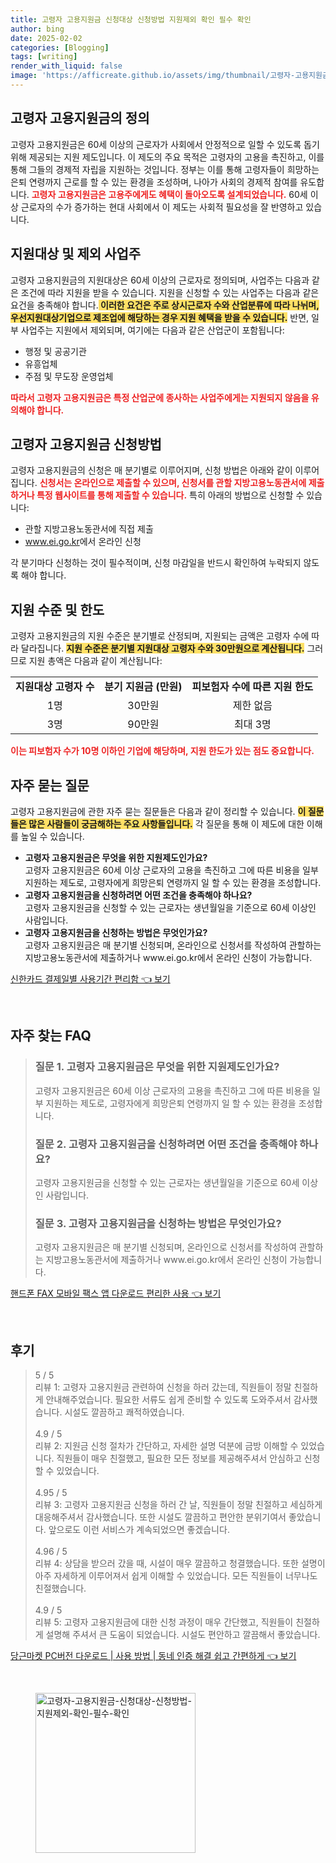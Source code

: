```yaml
---
title: 고령자 고용지원금 신청대상 신청방법 지원제외 확인 필수 확인
author: bing
date: 2025-02-02
categories: [Blogging]
tags: [writing]
render_with_liquid: false
image: 'https://afficreate.github.io/assets/img/thumbnail/고령자-고용지원금-신청대상-신청방법-지원제외-확인-필수-확인.webp'
---
```



<h2 id='고령자_고용지원금_정의'>고령자 고용지원금의 정의</h2>

<p>고령자 고용지원금은 60세 이상의 근로자가 사회에서 안정적으로 일할 수 있도록 돕기 위해 제공되는 지원 제도입니다. 이 제도의 주요 목적은 고령자의 고용을 촉진하고, 이를 통해 그들의 경제적 자립을 지원하는 것입니다. 정부는 이를 통해 고령자들이 희망하는 은퇴 연령까지 근로를 할 수 있는 환경을 조성하며, 나아가 사회의 경제적 참여를 유도합니다. <b><span style="color: #ee2323;">고령자 고용지원금은 고용주에게도 혜택이 돌아오도록 설계되었습니다.</span></b> 60세 이상 근로자의 수가 증가하는 현대 사회에서 이 제도는 사회적 필요성을 잘 반영하고 있습니다.</p>

<h2 id='지원대상_및_제외_사업주'>지원대상 및 제외 사업주</h2>

<p>고령자 고용지원금의 지원대상은 60세 이상의 근로자로 정의되며, 사업주는 다음과 같은 조건에 따라 지원을 받을 수 있습니다. 지원을 신청할 수 있는 사업주는 다음과 같은 요건을 충족해야 합니다.<b><span style="background-color: #ffe066;"> 이러한 요건은 주로 상시근로자 수와 산업분류에 따라 나뉘며, 우선지원대상기업으로 제조업에 해당하는 경우 지원 혜택을 받을 수 있습니다.</span></b> 반면, 일부 사업주는 지원에서 제외되며, 여기에는 다음과 같은 산업군이 포함됩니다:</p>

<ul>
    <li>행정 및 공공기관</li>
    <li>유흥업체</li>
    <li>주점 및 무도장 운영업체</li>
</ul>

<p><b><span style="color: #ee2323;">따라서 고령자 고용지원금은 특정 산업군에 종사하는 사업주에게는 지원되지 않음을 유의해야 합니다.</span></b></p>

<h2 id='신청방법'>고령자 고용지원금 신청방법</h2>

<p>고령자 고용지원금의 신청은 매 분기별로 이루어지며, 신청 방법은 아래와 같이 이루어집니다. <b><span style="color: #ee2323;">신청서는 온라인으로 제출할 수 있으며, 신청서를 관할 지방고용노동관서에 제출하거나 특정 웹사이트를 통해 제출할 수 있습니다.</span></b> 특히 아래의 방법으로 신청할 수 있습니다:</p>

<ul>
    <li>관할 지방고용노동관서에 직접 제출</li>
    <li><a href="https://www.ei.go.kr" target="_blank">www.ei.go.kr</a>에서 온라인 신청</li>
</ul>

<p>각 분기마다 신청하는 것이 필수적이며, 신청 마감일을 반드시 확인하여 누락되지 않도록 해야 합니다.</p>

<h2 id='지원수준_및_한도'>지원 수준 및 한도</h2>

<p>고령자 고용지원금의 지원 수준은 분기별로 산정되며, 지원되는 금액은 고령자 수에 따라 달라집니다. <b><span style="background-color: #ffe066;">지원 수준은 분기별 지원대상 고령자 수와 30만원으로 계산됩니다.</span></b> 그러므로 지원 총액은 다음과 같이 계산됩니다:</p>

<table>
    <tr>
        <td style="text-align: center; height: 17px;"><b>지원대상 고령자 수</b></td>
        <td style="text-align: center; height: 17px;"><b>분기 지원금 (만원)</b></td>
        <td style="text-align: center; height: 17px;"><b>피보험자 수에 따른 지원 한도</b></td>
    </tr>
    <tr>
        <td style="text-align: center; height: 17px;">1명</td>
        <td style="text-align: center; height: 17px;">30만원</td>
        <td style="text-align: center; height: 17px;">제한 없음</td>
    </tr>
    <tr>
        <td style="text-align: center; height: 17px;">3명</td>
        <td style="text-align: center; height: 17px;">90만원</td>
        <td style="text-align: center; height: 17px;">최대 3명</td>
    </tr>
</table>

<p><b><span style="color: #ee2323;">이는 피보험자 수가 10명 이하인 기업에 해당하며, 지원 한도가 있는 점도 중요합니다.</span></b></p>

<h2 id='자주_묻는_질문'>자주 묻는 질문</h2>

<p>고령자 고용지원금에 관한 자주 묻는 질문들은 다음과 같이 정리할 수 있습니다. <b><span style="background-color: #ffe066;">이 질문들은 많은 사람들이 궁금해하는 주요 사항들입니다.</span></b> 각 질문을 통해 이 제도에 대한 이해를 높일 수 있습니다.</p>

<ul>
    <li><b>고령자 고용지원금은 무엇을 위한 지원제도인가요?</b><br>고령자 고용지원금은 60세 이상 근로자의 고용을 촉진하고 그에 따른 비용을 일부 지원하는 제도로, 고령자에게 희망은퇴 연령까지 일 할 수 있는 환경을 조성합니다.</li>
    <li><b>고령자 고용지원금을 신청하려면 어떤 조건을 충족해야 하나요?</b><br>고령자 고용지원금을 신청할 수 있는 근로자는 생년월일을 기준으로 60세 이상인 사람입니다.</li>
    <li><b>고령자 고용지원금을 신청하는 방법은 무엇인가요?</b><br>고령자 고용지원금은 매 분기별 신청되며, 온라인으로 신청서를 작성하여 관할하는 지방고용노동관서에 제출하거나 www.ei.go.kr에서 온라인 신청이 가능합니다.</li>
</ul>


<p><a class="click-button" title="신한카드 결제일별 사용기간 편리함" href="https://afficreate.github.io/posts/%EC%8B%A0%ED%95%9C%EC%B9%B4%EB%93%9C-%EA%B2%B0%EC%A0%9C%EC%9D%BC%EB%B3%84-%EC%82%AC%EC%9A%A9%EA%B8%B0%EA%B0%84-%ED%8E%B8%EB%A6%AC%ED%95%A8/" rel="dofollow">신한카드 결제일별 사용기간 편리함 👈 보기</a></p><br>
<h2 id='자주_찾는_FAQ'>자주 찾는 FAQ</h2>
<div itemscope="" itemtype="https://schema.org/FAQPage"> 
<blockquote> 
<div itemscope="" itemprop="mainEntity" itemtype="https://schema.org/Question"> 
<h3 itemprop="name">질문 1. 고령자 고용지원금은 무엇을 위한 지원제도인가요?</h3> 
<div itemscope="" itemprop="acceptedAnswer" itemtype="https://schema.org/Answer"> 
<span itemprop="text"> 
<p>고령자 고용지원금은 60세 이상 근로자의 고용을 촉진하고 그에 따른 비용을 일부 지원하는 제도로, 고령자에게 희망은퇴 연령까지 일 할 수 있는 환경을 조성합니다.</p> 
</span> 
</div> 
</div> 

<div itemscope="" itemprop="mainEntity" itemtype="https://schema.org/Question"> 
<h3 itemprop="name">질문 2. 고령자 고용지원금을 신청하려면 어떤 조건을 충족해야 하나요?</h3> 
<div itemscope="" itemprop="acceptedAnswer" itemtype="https://schema.org/Answer"> 
<span itemprop="text"> 
<p>고령자 고용지원금을 신청할 수 있는 근로자는 생년월일을 기준으로 60세 이상인 사람입니다.</p> 
</span> 
</div> 
</div> 

<div itemscope="" itemprop="mainEntity" itemtype="https://schema.org/Question"> 
<h3 itemprop="name">질문 3. 고령자 고용지원금을 신청하는 방법은 무엇인가요?</h3> 
<div itemscope="" itemprop="acceptedAnswer" itemtype="https://schema.org/Answer"> 
<span itemprop="text"> 
<p>고령자 고용지원금은 매 분기별 신청되며, 온라인으로 신청서를 작성하여 관할하는 지방고용노동관서에 제출하거나 www.ei.go.kr에서 온라인 신청이 가능합니다.</p> 
</span> 
</div> 
</div> 
</blockquote> 
</div>
<p><a class="click-button" title="핸드폰 FAX 모바일 팩스 앱 다운로드 편리한 사용" href="https://afficreate.github.io/posts/%ED%95%B8%EB%93%9C%ED%8F%B0-FAX-%EB%AA%A8%EB%B0%94%EC%9D%BC-%ED%8C%A9%EC%8A%A4-%EC%95%B1-%EB%8B%A4%EC%9A%B4%EB%A1%9C%EB%93%9C-%ED%8E%B8%EB%A6%AC%ED%95%9C-%EC%82%AC%EC%9A%A9/" rel="dofollow">핸드폰 FAX 모바일 팩스 앱 다운로드 편리한 사용 👈 보기</a></p><br>
<h2 id='후기'>후기</h2>
<div itemscope itemtype="https://schema.org/Product">
  <blockquote>
  <div itemprop="review" itemscope itemtype="https://schema.org/Review">
      <div itemprop="reviewRating" itemscope itemtype="https://schema.org/Rating"> <span itemprop="ratingValue">5</span> / <span itemprop="bestRating">5</span> </div>
      <span itemprop="reviewBody">리뷰 1: 고령자 고용지원금 관련하여 신청을 하러 갔는데, 직원들이 정말 친절하게 안내해주었습니다. 필요한 서류도 쉽게 준비할 수 있도록 도와주셔서 감사했습니다. 시설도 깔끔하고 쾌적하였습니다.</span>
  </div>
  <br>
  <div itemprop="review" itemscope itemtype="https://schema.org/Review">
      <div itemprop="reviewRating" itemscope itemtype="https://schema.org/Rating"> <span itemprop="ratingValue">4.9</span> / <span itemprop="bestRating">5</span> </div>
      <span itemprop="reviewBody">리뷰 2: 지원금 신청 절차가 간단하고, 자세한 설명 덕분에 금방 이해할 수 있었습니다. 직원들이 매우 친절했고, 필요한 모든 정보를 제공해주셔서 안심하고 신청할 수 있었습니다.</span>
  </div>
  <br>
  <div itemprop="review" itemscope itemtype="https://schema.org/Review">
      <div itemprop="reviewRating" itemscope itemtype="https://schema.org/Rating"> <span itemprop="ratingValue">4.95</span> / <span itemprop="bestRating">5</span> </div>
      <span itemprop="reviewBody">리뷰 3: 고령자 고용지원금 신청을 하러 간 날, 직원들이 정말 친절하고 세심하게 대응해주셔서 감사했습니다. 또한 시설도 깔끔하고 편안한 분위기여서 좋았습니다. 앞으로도 이런 서비스가 계속되었으면 좋겠습니다.</span>
  </div>
  <br>
  <div itemprop="review" itemscope itemtype="https://schema.org/Review">
      <div itemprop="reviewRating" itemscope itemtype="https://schema.org/Rating"> <span itemprop="ratingValue">4.96</span> / <span itemprop="bestRating">5</span> </div>
      <span itemprop="reviewBody">리뷰 4: 상담을 받으러 갔을 때, 시설이 매우 깔끔하고 청결했습니다. 또한 설명이 아주 자세하게 이루어져서 쉽게 이해할 수 있었습니다. 모든 직원들이 너무나도 친절했습니다.</span>
  </div>
  <br>
  <div itemprop="review" itemscope itemtype="https://schema.org/Review">
      <div itemprop="reviewRating" itemscope itemtype="https://schema.org/Rating"> <span itemprop="ratingValue">4.9</span> / <span itemprop="bestRating">5</span> </div>
      <span itemprop="reviewBody">리뷰 5: 고령자 고용지원금에 대한 신청 과정이 매우 간단했고, 직원들이 친절하게 설명해 주셔서 큰 도움이 되었습니다. 시설도 편안하고 깔끔해서 좋았습니다.</span>
  </div>
  </blockquote>
</div>
<p><a class="click-button" title="당근마켓 PC버전 다운로드 | 사용 방법 | 동네 인증 해결 쉽고 간편하게" href="https://afficreate.github.io/posts/%EB%8B%B9%EA%B7%BC%EB%A7%88%EC%BC%93-PC%EB%B2%84%EC%A0%84-%EB%8B%A4%EC%9A%B4%EB%A1%9C%EB%93%9C-%EC%82%AC%EC%9A%A9-%EB%B0%A9%EB%B2%95-%EB%8F%99%EB%84%A4-%EC%9D%B8%EC%A6%9D-%ED%95%B4%EA%B2%B0-%EC%89%BD%EA%B3%A0-%EA%B0%84%ED%8E%B8%ED%95%98%EA%B2%8C/" rel="dofollow">당근마켓 PC버전 다운로드 | 사용 방법 | 동네 인증 해결 쉽고 간편하게 👈 보기</a></p><br>
<figure class="image"><img src="https://afficreate.github.io/assets/img/thumbnail/고령자-고용지원금-신청대상-신청방법-지원제외-확인-필수-확인.webp" alt="고령자-고용지원금-신청대상-신청방법-지원제외-확인-필수-확인" width="256" height="256"></figure>